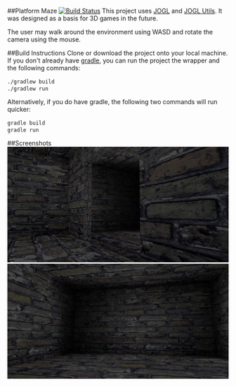 ##Platform Maze [![Build Status](https://travis-ci.org/dannyflax/platform_maze.svg?branch=master)](https://travis-ci.org/dannyflax/platform_maze)
This project uses [JOGL](https://www.jogamp.org) and [JOGL Utils](https://github.com/dannyflax/JOGL-Utilities). It was designed as a basis for 3D games in the future. 

The user may walk around the environment using WASD and rotate the camera using the mouse.

##Build Instructions
Clone or download the project onto your local machine. If you don't already have [gradle](https://gradle.org), you can run the project the wrapper and the following commands:
```
./gradlew build
./gradlew run
```
Alternatively, if you do have gradle, the following two commands will run quicker:
```
gradle build
gradle run
```

##Screenshots
!["Side view of door"](Shot_1.jpg "")
!["Lighting around room corners"](Shot_2.jpg "")
